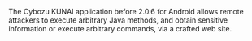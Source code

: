 The Cybozu KUNAI application before 2.0.6 for Android allows remote attackers to execute arbitrary Java methods, and obtain sensitive information or execute arbitrary commands, via a crafted web site.